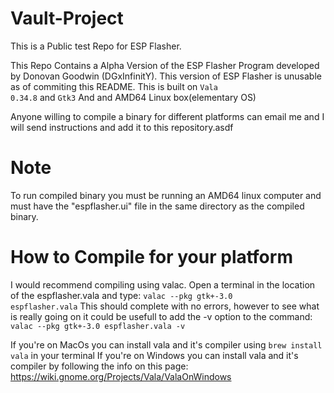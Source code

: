 # Vault-Project
This is a Public test Repo for ESP Flasher.

This Repo Contains a Alpha Version of the ESP Flasher Program developed by Donovan Goodwin (DGxInfinitY).
This version of ESP Flasher is unusable as of commiting this README.
This is built on
<code>Vala 0.34.8</code>
and
<code>Gtk3</code>
And and AMD64 Linux box(elementary OS)

Anyone willing to compile a binary for different platforms can email me and I will send instructions and add it to this repository.asdf

# Note
To run compiled binary you must be running an AMD64 linux computer and must have the "espflasher.ui" file in the same
directory as the compiled binary.

# How to Compile for your platform
I would recommend compiling using valac. Open a terminal in the location of the espflasher.vala and type:
<code>valac --pkg gtk+-3.0 espflasher.vala</code>
This should complete with no errors, however to see what is really going on it could be usefull to add the -v option to 
the command:
<code>valac --pkg gtk+-3.0 espflasher.vala -v</code>

If you're on MacOs you can install vala and it's compiler using <code>brew install vala</code> in your terminal
If you're on Windows you can install vala and it's compiler by following the info on this page: https://wiki.gnome.org/Projects/Vala/ValaOnWindows
